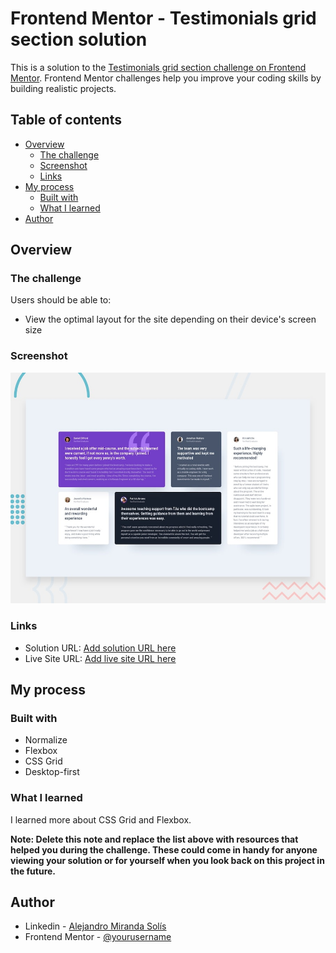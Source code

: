 # Frontend Mentor - Testimonials grid section solution

This is a solution to the [Testimonials grid section challenge on Frontend Mentor](https://www.frontendmentor.io/challenges/testimonials-grid-section-Nnw6J7Un7). Frontend Mentor challenges help you improve your coding skills by building realistic projects. 

## Table of contents

- [Overview](#overview)
  - [The challenge](#the-challenge)
  - [Screenshot](#screenshot)
  - [Links](#links)
- [My process](#my-process)
  - [Built with](#built-with)
  - [What I learned](#what-i-learned)
- [Author](#author)

## Overview

### The challenge

Users should be able to:

- View the optimal layout for the site depending on their device's screen size

### Screenshot

![](./design/desktop-preview.jpg)

### Links

- Solution URL: [Add solution URL here](https://www.frontendmentor.io/profile/alejandro-ms/solutions)
- Live Site URL: [Add live site URL here](https://your-live-site-url.com)

## My process

### Built with

- Normalize
- Flexbox
- CSS Grid
- Desktop-first 


### What I learned
I learned more about CSS Grid and Flexbox.

**Note: Delete this note and replace the list above with resources that helped you during the challenge. These could come in handy for anyone viewing your solution or for yourself when you look back on this project in the future.**

## Author

- Linkedin - [Alejandro Miranda Solís](https://www.your-site.com)
- Frontend Mentor - [@yourusername](www.linkedin.com/in/alejandro-miranda-solís-0a195019a)


